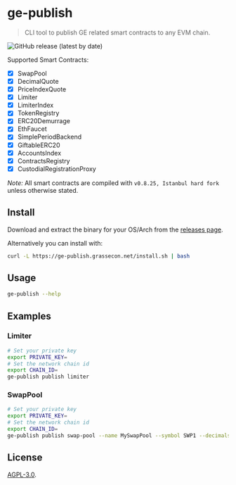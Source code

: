 # ge-publish

> CLI tool to publish GE related smart contracts to any EVM chain.

![GitHub release (latest by date)](https://img.shields.io/github/v/release/grassrootseconomics/ge-publish)

Supported Smart Contracts:

- [x] SwapPool
- [x] DecimalQuote
- [x] PriceIndexQuote
- [x] Limiter
- [x] LimiterIndex
- [x] TokenRegistry
- [x] ERC20Demurrage
- [x] EthFaucet
- [x] SimplePeriodBackend
- [x] GiftableERC20
- [x] AccountsIndex
- [x] ContractsRegistry
- [x] CustodialRegistrationProxy

_Note:_ All smart contracts are compiled with `v0.8.25, Istanbul hard fork` unless otherwise stated.

## Install

Download and extract the binary for your OS/Arch from the [releases page](https://github.com/grassrootseconomics/ge-publish/releases).

Alternatively you can install with:

```bash
curl -L https://ge-publish.grassecon.net/install.sh | bash
```

## Usage

```bash
ge-publish --help
```

## Examples

### Limiter

```bash
# Set your private key
export PRIVATE_KEY=
# Set the network chain id
export CHAIN_ID=
ge-publish publish limiter
```

### SwapPool

```bash
# Set your private key
export PRIVATE_KEY=
# Set the network chain id
export CHAIN_ID=
ge-publish publish swap-pool --name MySwapPool --symbol SWP1 --decimals 6 --token-registry 0x000000000000000000000000000000000000dEaD --token-limiter 0x000000000000000000000000000000000000dEaD
```

## License

[AGPL-3.0](LICENSE).
